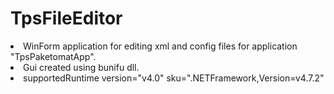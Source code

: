 # TpsFileEditor
<li> WinForm application for editing xml and config files for application "TpsPaketomatApp".
<li> Gui created using bunifu dll.
<li> supportedRuntime version="v4.0" sku=".NETFramework,Version=v4.7.2"
